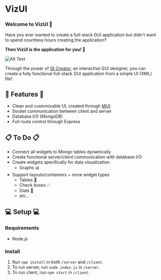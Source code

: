 # VizUI
### Welcome to VizUI 👋
Have you ever wanted to create a full-stack GUI application but didn't want to spend countless hours creating the application?

**Then VizUI is the application for you! 🤩** 

![Alt Text](https://media.giphy.com/media/TefE1FDoAHciTa4H94/giphy.gif)

Through the power of [Qt Creator](https://www.qt.io/), an interactive GUI designer, you can create a fully functional full-stack GUI application from a simple UI (XML) file!
 
## 🚀 Features  🚀

- Clean and customizable UI, created through [MUI](https://mui.com/).
- Socket communication between client and server
- Database I/O (MongoDB)
- Full route control through Express

## 📋 To Do 📋

- Connect all widgets to Mongo tables dynamically
- Create functional server/client communication with database I/O
- Create widgets specifically for data visualization
  - Graphs 📊
- Support layouts/containers + more widget types
  - Tables 📄
  - Check boxes ✅
  - Dials 🧭
  - etc...

## 💻 Setup 💻
### Requirements

- Node.js

### Install

1. Run `npm install` in both `/server` and `/client`.
2. To run server, run `node index.js` in `/server`.
3. To run client, run `npm start` in `/client`.
